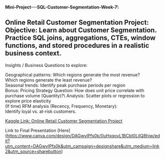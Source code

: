 **Mini-Project---SQL-Customer-Segmentation-Week-7**\

## Online Retail Customer Segmentation Project: Objective: Learn about Customer Segmentation. Practice SQL joins, aggregations, CTEs, window functions, and stored procedures in a realistic business context.

Insights / Business Questions to explore:

Geographical patterns: Which regions generate the most revenue?\
Which regions generate the least revenue?\
Seasonal trends: Identify peak purchase periods per region\
Bonus: Pricing Strategy Question: How does unit price correlate with purchase volume (Quantity)?\ 
Analysis: Scatter plots or regression to explore price elasticity\
(If time) RFM analysis (Recency, Frequency, Monetary):\
Identify loyal vs. at-risk customers.

[Kaggle Link: Online Retail Customer Segmentation Project](https://www.kaggle.com/datasets/lxnmobill/online-retail-customer-segmentation-project?select=retail_cleaned.csv)

Link to Final Presentation [Here] (https://www.canva.com/design/DAGwvlPfs0k/0uHxqovL1BCbI0LjIQ8hiw/edit?utm_content=DAGwvlPfs0k&utm_campaign=designshare&utm_medium=link2&utm_source=sharebutton)

